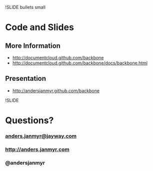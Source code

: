 !SLIDE bullets small
# Code and Slides

## More Information

* http://documentcloud.github.com/backbone
* http://documentcloud.github.com/backbone/docs/backbone.html

## Presentation

* http://andersjanmyr.github.com/backbone


!SLIDE
# Questions?
### anders.janmyr@jayway.com
### http://anders.janmyr.com
### @andersjanmyr

